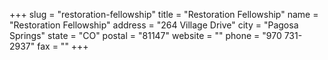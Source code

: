 +++
slug = "restoration-fellowship"
title = "Restoration Fellowship"
name = "Restoration Fellowship"
address = "264 Village Drive"
city = "Pagosa Springs"
state = "CO"
postal = "81147"
website = ""
phone = "970 731-2937"
fax = ""
+++
